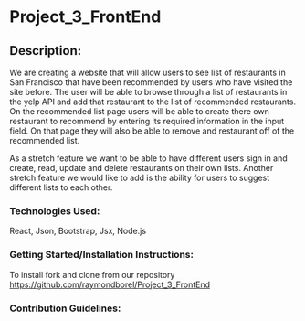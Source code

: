# Project_3_FrontEnd

## Description:
We are creating a website that will allow users to see list of restaurants in San Francisco that have been recommended by users who have visited the site before. The user will be able to browse through a list of restaurants in the yelp API and add that restaurant to the list of recommended restaurants. On the recommended list page users will be able to create there own restaurant to recommend by entering its required information in the input field. On that page they will also be able to remove and restaurant off of the recommended list.

As a stretch feature we want to be able to have different users sign in and create, read, update and delete restaurants on their own lists. Another stretch feature we would like to add is the ability for users to suggest different lists to each other.

### Technologies Used:
React, Json, Bootstrap, Jsx, Node.js

### Getting Started/Installation Instructions:
To install fork and clone from our repository https://github.com/raymondborel/Project_3_FrontEnd

### Contribution Guidelines:


